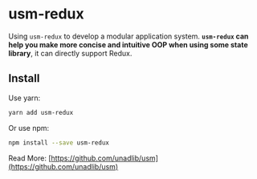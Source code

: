 # usm-redux

Using `usm-redux` to develop a modular application system. **`usm-redux` can help you make more concise and intuitive OOP when using some state library**, it can directly support Redux.

## Install

Use yarn:

```bash
yarn add usm-redux
```

Or use npm:

```bash
npm install --save usm-redux
```

Read More: [https://github.com/unadlib/usm](https://github.com/unadlib/usm)
